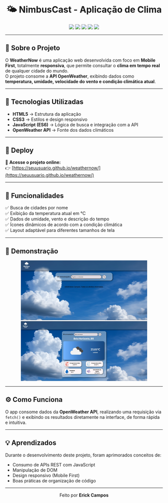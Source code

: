 <!-- Banner do Projeto -->
<h1 align="center">🌤️ NimbusCast - Aplicação de Clima</h1>

<p align="center">
  <img src="https://img.shields.io/badge/HTML5-E34F26?style=for-the-badge&logo=html5&logoColor=white"/>
  <img src="https://img.shields.io/badge/CSS3-1572B6?style=for-the-badge&logo=css3&logoColor=white"/>
  <img src="https://img.shields.io/badge/JavaScript-F7DF1E?style=for-the-badge&logo=javascript&logoColor=black"/>
  <img src="https://img.shields.io/badge/OpenWeather_API-FF7F00?style=for-the-badge&logo=openweather&logoColor=white"/>
  <img src="https://img.shields.io/badge/Responsive%20Design-00C853?style=for-the-badge&logo=responsive&logoColor=white"/>
</p>

---

## 📖 Sobre o Projeto

O **WeatherNow** é uma aplicação web desenvolvida com foco em **Mobile First**, totalmente **responsiva**, que permite consultar o **clima em tempo real** de qualquer cidade do mundo.  
O projeto consome a **API OpenWeather**, exibindo dados como **temperatura, umidade, velocidade do vento e condição climática atual**.

---

## 🧩 Tecnologias Utilizadas

- **HTML5** → Estrutura da aplicação
- **CSS3** → Estilos e design responsivo
- **JavaScript (ES6)** → Lógica de busca e integração com a API
- **OpenWeather API** → Fonte dos dados climáticos

---

## 🚀 Deploy

🔗 **Acesse o projeto online:**  
👉 [https://seuusuario.github.io/weathernow/](https://seuusuario.github.io/weathernow/)

---

## 🧠 Funcionalidades

✅ Busca de cidades por nome  
✅ Exibição da temperatura atual em °C  
✅ Dados de umidade, vento e descrição do tempo  
✅ Ícones dinâmicos de acordo com a condição climática  
✅ Layout adaptável para diferentes tamanhos de tela

---

## 🧪 Demonstração

<p align="center">
  <img src="/src/assets/imgs/nimbuscast-before-search.jpg" alt="Imagem da aplicação de clima antes de pesquisar a cidade" width="80%"/>
  <img src="/src/assets/imgs/nimbuscast-after-search.jpg" alt="Imagem da aplicação de clima depois de pesquisar a cidade" width="80%"/>
</p>

---

## ⚙️ Como Funciona

O app consome dados da **OpenWeather API**, realizando uma requisição via `fetch()` e exibindo os resultados diretamente na interface, de forma rápida e intuitiva.

---

## 💡 Aprendizados

Durante o desenvolvimento deste projeto, foram aprimorados conceitos de:

- Consumo de APIs REST com JavaScript
- Manipulação de DOM
- Design responsivo (Mobile First)
- Boas práticas de organização de código

---

<p align="center">
  Feito por <b>Erick Campos</b>
</p>
